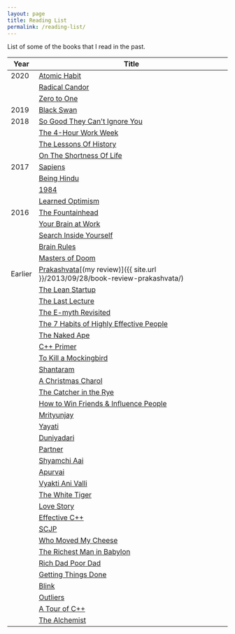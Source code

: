 ```yaml
---
layout: page
title: Reading List
permalink: /reading-list/
---
```


List of some of the books that I read in the past.

| Year    	| Title                                                                                           	|
|---------	|-------------------------------------------------------------------------------------------------	|
| 2020    	| [Atomic Habit](https://www.amazon.com/Atomic-Habits-Proven-Build-Break/dp/0735211299)           	|
|         	| [Radical Candor](https://www.amazon.com/Radical-Candor-Revised-Kick-Ass-Humanity/dp/1250235375) 	|
|         	| [Zero to One](https://www.amazon.com/Zero-One-Notes-Startups-Future/dp/0804139296)              	|
| 2019    	| [Black Swan](https://www.amazon.com/Black-Swan-Improbable-Robustness-Fragility/dp/081297381X)   	|
| 2018    	| [So Good They Can't Ignore You](https://www.amazon.com/gp/product/1455509124)                   	|
|         	| [The 4-Hour Work Week](https://www.amazon.com/gp/product/0091929113)                            	|
|         	| [The Lessons Of History](https://www.amazon.com/gp/product/143914995X)                          	|
|         	| [On The Shortness Of Life](https://www.amazon.com/gp/product/B00UMAQLG0)                        	|
| 2017    	| [Sapiens](https://www.amazon.com/gp/product/0062316095)                                         	|
|         	| [Being Hindu](https://www.amazon.com/gp/product/0143425323)                                     	|
|         	| [1984](https://www.amazon.com/gp/product/0451524934)                                            	|
|         	| [Learned Optimism](https://www.amazon.com/gp/product/1400078393)                                	|
| 2016    	| [The Fountainhead](https://www.amazon.com/gp/product/0451191153)                                	|
|         	| [Your Brain at Work](https://www.amazon.com/gp/product/0061771295)                              	|
|         	| [Search Inside Yourself](https://www.amazon.com/gp/product/0062116932)                          	|
|         	| [Brain Rules](https://www.amazon.com/gp/product/098326337X)                                     	|
|         	| [Masters of Doom](https://www.amazon.com/gp/product/0812972155)                                 	|
| Earlier 	| [Prakashvata](https://www.amazon.in/gp/product/B00IBYD0QS)[(my review)]({{ site.url }}/2013/09/28/book-review-prakashvata/)                           |
|         	| [The Lean Startup](https://www.amazon.com/gp/product/0307887898)                                	|
|         	| [The Last Lecture](https://www.amazon.com/gp/product/1401323251)                                	|
|         	| [The E-myth Revisited](https://www.amazon.com/gp/product/0887307280)                            	|
|         	| [The 7 Habits of Highly Effective People](https://www.amazon.com/gp/product/1451639619)         	|
|         	| [The Naked Ape](https://www.amazon.com/gp/product/0385334303)                                   	|
|         	| [C++ Primer](https://www.amazon.com/gp/product/0321714113)                                      	|
|         	| [To Kill a Mockingbird](https://www.amazon.com/gp/product/0446310786)                           	|
|         	| [Shantaram](https://www.amazon.com/gp/product/0312330537)                                       	|
|         	| [A Christmas Charol](https://www.amazon.com/gp/product/0486268659)                              	|
|         	| [The Catcher in the Rye](https://www.amazon.com/gp/product/0316769487)                          	|
|         	| [How to Win Friends & Influence People](https://www.amazon.com/gp/product/0671027034)         	|
|         	| [Mrityunjay](https://www.amazon.in/gp/product/8184984111)                                       	|
|         	| [Yayati](https://www.amazon.in/gp/product/8171615880)                                           	|
|         	| [Duniyadari](https://www.amazon.in/gp/product/B00I6ES8NI)                                       	|
|         	| [Partner](https://www.amazon.in/gp/product/8177664298)                                          	|
|         	| [Shyamchi Aai](https://www.amazon.in/gp/product/8177866591)                                    	|
|         	| [Apurvai ](https://www.amazon.in/gp/product/B073M7L3CV)                                         	|
|         	| [Vyakti Ani Valli](https://www.amazon.in/gp/product/8174868984)                                 	|
|         	| [The White Tiger](https://www.amazon.com/gp/product/1416562605)                                 	|
|         	| [Love Story](https://www.amazon.com/gp/product/0380017601)                                      	|
|         	| [Effective C++](https://www.amazon.com/gp/product/0321334876)                                   	|
|         	| [SCJP](https://www.amazon.com/gp/product/0071591060)                                            	|
|         	| [Who Moved My Cheese](https://www.amazon.com/gp/product/0399144463)                             	|
|         	| [The Richest Man in Babylon](https://www.amazon.com/gp/product/0451205367)                      	|
|         	| [Rich Dad Poor Dad](https://www.amazon.com/gp/product/1612680011)                              	|
|         	| [Getting Things Done](https://www.amazon.com/gp/product/0143126563)                             	|
|         	| [Blink](https://www.amazon.com/gp/product/0316010669)                                           	|
|         	| [Outliers](https://www.amazon.com/gp/product/0316017930)                                        	|
|         	| [A Tour of C++](https://www.amazon.com/gp/product/0321958314)                                   	|
|         	| [The Alchemist](https://www.amazon.com/gp/product/0062315005)                                   	|
